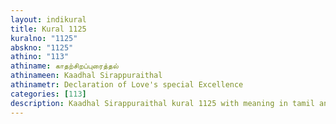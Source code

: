 ```yaml
---
layout: indikural
title: Kural 1125
kuralno: "1125"
abskno: "1125"
athino: "113"
athiname: காதற்சிறப்புரைத்தல்
athinameen: Kaadhal Sirappuraithal
athinametr: Declaration of Love's special Excellence
categories: [113]
description: Kaadhal Sirappuraithal kural 1125 with meaning in tamil and english 
---
```


